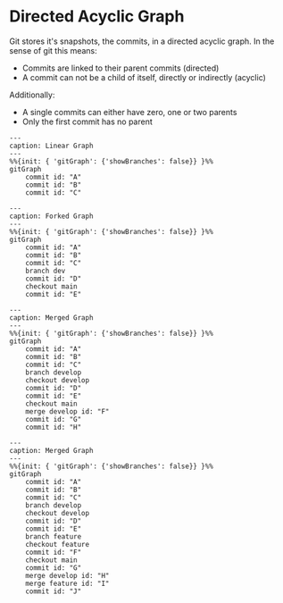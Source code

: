  # Directed Acyclic Graph

 Git stores it's snapshots, the commits, in a directed acyclic graph. In the
 sense of git this means:

 * Commits are linked to their parent commits (directed)
 * A commit can not be a child of itself, directly or indirectly (acyclic)

 Additionally:
 * A single commits can either have zero, one or two parents
 * Only the first commit has no parent

```{mermaid}
---
caption: Linear Graph
---
%%{init: { 'gitGraph': {'showBranches': false}} }%%
gitGraph
    commit id: "A"
    commit id: "B"
    commit id: "C"
```

```{mermaid}
---
caption: Forked Graph
---
%%{init: { 'gitGraph': {'showBranches': false}} }%%
gitGraph
    commit id: "A"
    commit id: "B"
    commit id: "C"
    branch dev
    commit id: "D"
    checkout main
    commit id: "E"
```

```{mermaid}
---
caption: Merged Graph
---
%%{init: { 'gitGraph': {'showBranches': false}} }%%
gitGraph
    commit id: "A"
    commit id: "B"
    commit id: "C"
    branch develop
    checkout develop
    commit id: "D"
    commit id: "E"
    checkout main
    merge develop id: "F"
    commit id: "G"
    commit id: "H"
```

```{mermaid}
---
caption: Merged Graph
---
%%{init: { 'gitGraph': {'showBranches': false}} }%%
gitGraph
    commit id: "A"
    commit id: "B"
    commit id: "C"
    branch develop
    checkout develop
    commit id: "D"
    commit id: "E"
    branch feature
    checkout feature
    commit id: "F"
    checkout main
    commit id: "G"
    merge develop id: "H"
    merge feature id: "I"
    commit id: "J"
```
